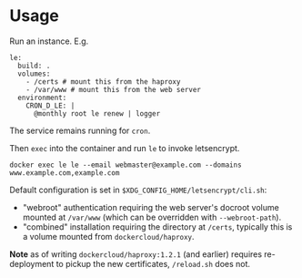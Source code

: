 
# Usage

Run an instance. E.g.

```
le:
  build: .
  volumes:
    - /certs # mount this from the haproxy
    - /var/www # mount this from the web server
  environment:
    CRON_D_LE: |
      @monthly root le renew | logger
```

The service remains running for `cron`.

Then `exec` into the container and run `le` to invoke letsencrypt.

```
docker exec le le --email webmaster@example.com --domains www.example.com,example.com
```

Default configuration is set in `$XDG_CONFIG_HOME/letsencrypt/cli.sh`:

- "webroot" authentication requiring the web server's docroot volume mounted
  at `/var/www` (which can be overridden with `--webroot-path`).
- "combined" installation requiring the directory at `/certs`, typically this is
  a volume mounted from `dockercloud/haproxy`.

**Note** as of writing `dockercloud/haproxy:1.2.1` (and earlier) requires
re-deployment to pickup the new certificates, `/reload.sh` does not.
